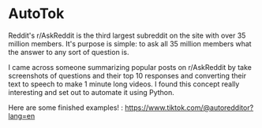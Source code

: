 # AutoTok
Reddit's r/AskReddit is the third largest subreddit on the site with over 35 million members. It's purpose is simple: to ask all 35 million members what the answer to any sort of question is. 

I came across someone summarizing popular posts on r/AskReddit by take screenshots of questions and their top 10 responses and converting their text to speech to make 1 minute long videos. I found this concept really interesting and set out to automate it using Python. 

Here are some finished examples! : https://www.tiktok.com/@autoredditor?lang=en

